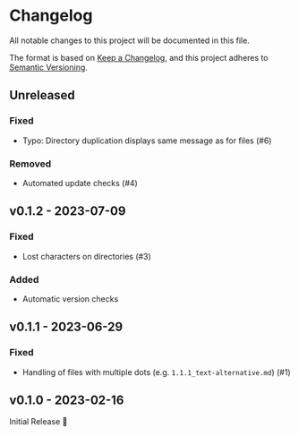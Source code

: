 # Changelog

All notable changes to this project will be documented in this file.

The format is based on [Keep a Changelog](https://keepachangelog.com/en/1.0.0/),
and this project adheres to [Semantic Versioning](https://semver.org/spec/v2.0.0.html).

## Unreleased

### Fixed

- Typo: Directory duplication displays same message as for files (#6)

### Removed

- Automated update checks (#4)

## v0.1.2 - 2023-07-09

### Fixed

- Lost characters on directories (#3)

### Added

- Automatic version checks

## v0.1.1 - 2023-06-29

### Fixed

- Handling of files with multiple dots (e.g. `1.1.1_text-alternative.md`) (#1)

## v0.1.0 - 2023-02-16

Initial Release 🎉
